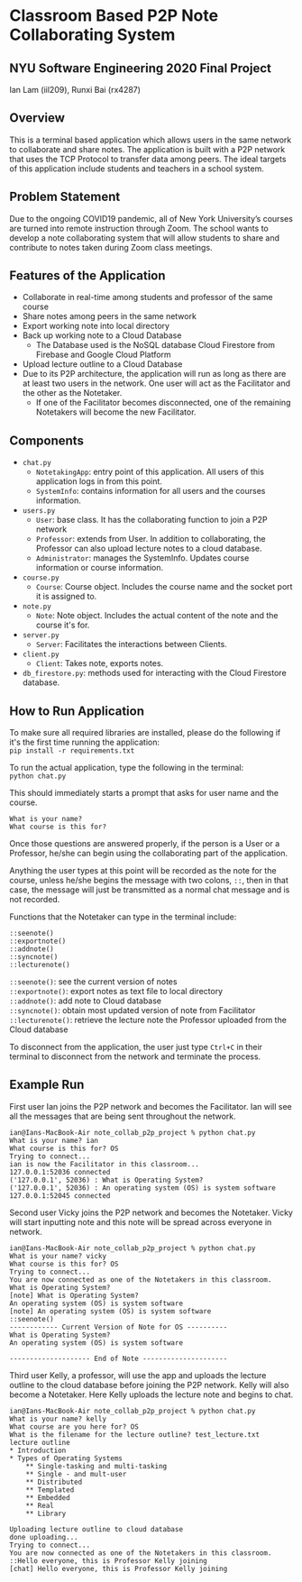 # Classroom Based P2P Note Collaborating System
## NYU Software Engineering 2020 Final Project
Ian Lam (iil209), Runxi Bai (rx4287)

## Overview
This is a terminal based application which allows users in the same network to collaborate and share notes. The application is built with a P2P network that uses the TCP Protocol to transfer data among peers. The ideal targets of this application include students and teachers in a school system.

## Problem Statement
Due to the ongoing COVID19 pandemic, all of New York University’s courses are turned into remote instruction through Zoom. The school wants to develop a note collaborating system that will allow students to share and contribute to notes taken during Zoom class meetings.

## Features of the Application
* Collaborate in real-time among students and professor of the same course
* Share notes among peers in the same network
* Export working note into local directory
* Back up working note to a Cloud Database
  * The Database used is the NoSQL database Cloud Firestore from Firebase and Google Cloud Platform
* Upload lecture outline to a Cloud Database
* Due to its P2P architecture, the application will run as long as there are at least two users in the network. One user will act as the Facilitator and the other as the Notetaker.
  * If one of the Facilitator becomes disconnected, one of the remaining Notetakers will become the new Facilitator.

## Components
* `chat.py`
  * `NotetakingApp`: entry point of this application. All users of this application logs in from this point.
  * `SystemInfo`: contains information for all users and the courses information.
* `users.py`
  * `User`: base class. It has the collaborating function to join a P2P network
  * `Professor`: extends from User. In addition to collaborating, the Professor can also upload lecture notes to a cloud database.
  * `Administrator`: manages the SystemInfo. Updates course information or course information.
* `course.py`
  * `Course`: Course object. Includes the course name and the socket port it is assigned to.
* `note.py`
  * `Note`: Note object. Includes the actual content of the note and the course it's for.
* `server.py`
  * `Server`: Facilitates the interactions between Clients.
* `client.py`
  * `Client`: Takes note, exports notes.
* `db_firestore.py`: methods used for interacting with the Cloud Firestore database.

## How to Run Application
To make sure all required libraries are installed, please do the following if it's the first time running the application:  
`pip install -r requirements.txt`

To run the actual application, type the following in the terminal:  
`python chat.py`

This should immediately starts a prompt that asks for user name and the course.
```
What is your name?
What course is this for?
```
Once those questions are answered properly, if the person is a User or a Professor, he/she can begin using the collaborating part of the application.

Anything the user types at this point will be recorded as the note for the course, unless he/she begins the message with two colons, `::`, then in that case, the message will just be transmitted as a normal chat message and is not recorded.

Functions that the Notetaker can type in the terminal include:  
```
::seenote()  
::exportnote()  
::addnote()  
::syncnote()  
::lecturenote()
```

`::seenote()`: see the current version of notes   
`::exportnote()`: export notes as text file to local directory  
`::addnote()`: add note to Cloud database  
`::syncnote()`: obtain most updated version of note from Facilitator  
`::lecturenote()`: retrieve the lecture note the Professor uploaded from the Cloud database

To disconnect from the application, the user just type `Ctrl+C` in their terminal to disconnect from the network and terminate the process.


## Example Run

First user Ian joins the P2P network and becomes the Facilitator. Ian will see all the messages that are being sent throughout the network.
```
ian@Ians-MacBook-Air note_collab_p2p_project % python chat.py
What is your name? ian
What course is this for? OS
Trying to connect...
ian is now the Facilitator in this classroom...
127.0.0.1:52036 connected
('127.0.0.1', 52036) : What is Operating System?
('127.0.0.1', 52036) : An operating system (OS) is system software
127.0.0.1:52045 connected
```

Second user Vicky joins the P2P network and becomes the Notetaker. Vicky will start inputting note and this note will be spread across everyone in network.
```
ian@Ians-MacBook-Air note_collab_p2p_project % python chat.py
What is your name? vicky
What course is this for? OS
Trying to connect...
You are now connected as one of the Notetakers in this classroom.
What is Operating System?
[note] What is Operating System?
An operating system (OS) is system software
[note] An operating system (OS) is system software
::seenote()
------------ Current Version of Note for OS ----------
What is Operating System?
An operating system (OS) is system software

-------------------- End of Note ---------------------
```

Third user Kelly, a professor, will use the app and uploads the lecture outline to the cloud database before joining the P2P network. Kelly will also become a Notetaker. Here Kelly uploads the lecture note and begins to chat.

```
ian@Ians-MacBook-Air note_collab_p2p_project % python chat.py
What is your name? kelly
What course are you here for? OS
What is the filename for the lecture outline? test_lecture.txt
lecture outline
* Introduction
* Types of Operating Systems
	** Single-tasking and multi-tasking
	** Single - and mult-user
	** Distributed
	** Templated
	** Embedded
	** Real
	** Library

Uploading lecture outline to cloud database
done uploading...
Trying to connect...
You are now connected as one of the Notetakers in this classroom.
::Hello everyone, this is Professor Kelly joining
[chat] Hello everyone, this is Professor Kelly joining
```
